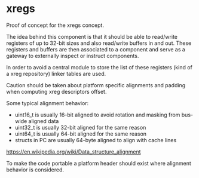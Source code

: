 # xregs
Proof of concept for the xregs concept.

The idea behind this component is that it should be able to read/write registers of up to 32-bit sizes and also read/write buffers in and out.
These registers and buffers are then associated to a component and serve as a gateway to externally inspect or instruct components.

In order to avoid a central module to store the list of these registers (kind of a xreg repository) linker tables are used.

Caution should be taken about platform specific alignments and padding when computing xreg descriptors offset.

Some typical alignment behavior:
- uint16_t is usually 16-bit aligned to avoid rotation and masking from bus-wide aligned data
- uint32_t is usually 32-bit aligned for the same reason
- uint64_t is usually 64-bit aligned for the same reason
- structs in PC are usually 64-byte aligned to align with cache lines

https://en.wikipedia.org/wiki/Data_structure_alignment

To make the code portable a platform header should exist where alignment behavior is considered.
